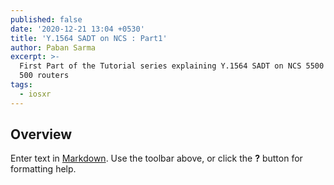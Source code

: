 ```yaml
---
published: false
date: '2020-12-21 13:04 +0530'
title: 'Y.1564 SADT on NCS : Part1'
author: Paban Sarma
excerpt: >-
  First Part of the Tutorial series explaining Y.1564 SADT on NCS 5500 and NCS
  500 routers 
tags:
  - iosxr
---
```

## Overview

Enter text in [Markdown](http://daringfireball.net/projects/markdown/). Use the toolbar above, or click the **?** button for formatting help.
